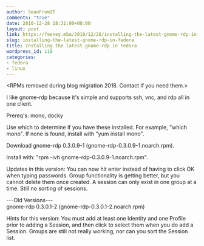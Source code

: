 ```yaml
---
author: SeanFromIT
comments: "true"
date: 2010-12-28 18:31:00+00:00
layout: post
link: https://feeney.mba/2010/12/28/installing-the-latest-gnome-rdp-in-fedora/
slug: installing-the-latest-gnome-rdp-in-fedora
title: Installing the latest gnome-rdp in Fedora
wordpress_id: 118
categories:
- fedora
- linux
---
```

&lt;RPMs removed during blog migration 2018. Contact if you need them.&gt;

I like gnome-rdp because it's simple and supports ssh, vnc, and rdp all in one client.  

Prereq's: mono, docky  

Use which to determine if you have these installed. For example, "which mono". If none is found, install with "yum install mono".  

Download gnome-rdp 0.3.0.9-1 (gnome-rdp-0.3.0.9-1.noarch.rpm).  

Install with: "rpm -ivh gnome-rdp-0.3.0.9-1.noarch.rpm".  

Updates in this version: You can now hit enter instead of having to click OK when typing passwords. Group functionality is getting better, but you cannot delete them once created. A session can only exist in one group at a time. Still no sorting of sessions.  

---Old Versions---  
gnome-rdp 0.3.0.1-2 (gnome-rdp-0.3.0.1-2.noarch.rpm)  

Hints for this version: You must add at least one Identity and one Profile prior to adding a Session, and then click to select them when you do add a Session. Groups are still not really working, nor can you sort the Session list.
